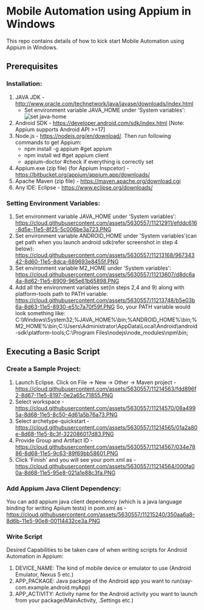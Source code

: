 # Mobile Automation using Appium in Windows
This repo contains details of how to kick start Mobile Automation using Appium in Windows.

## Prerequisites
### Installation:
1. JAVA JDK - http://www.oracle.com/technetwork/java/javase/downloads/index.html
    * Set environment variable JAVA_HOME under 'System variables': ![set java-home](https://cloud.githubusercontent.com/assets/5630557/11212911/efddc616-8d5e-11e5-8f25-5c006be3a723.PNG)
2. Android SDK - https://developer.android.com/sdk/index.html [Note: Appium supports Android API >=17]
3. Node.js - https://nodejs.org/en/download/. Then run following commands to get Appium:
    * npm install -g appium  #get appium
    * npm install wd  #get appium client
    * appium-doctor  #check if everything is correctly set
4. Appium.exe (zip file) (for Appium Inspcetor) - https://bitbucket.org/appium/appium.app/downloads/
5. Apache Maven (zip file) - https://maven.apache.org/download.cgi
6. Any IDE: Eclipse - https://www.eclipse.org/downloads/

### Setting Environment Variables:
1. Set environment variable JAVA_HOME under 'System variables': https://cloud.githubusercontent.com/assets/5630557/11212911/efddc616-8d5e-11e5-8f25-5c006be3a723.PNG
2. Set environment variable ANDROID_HOME under 'System variables'(can get path when you launch android sdk(refer screenshot in step 4 below): https://cloud.githubusercontent.com/assets/5630557/11213168/96734342-8d60-11e5-8dca-689693e8455f.PNG
3. Set environment variable M2_HOME under 'System variables': https://cloud.githubusercontent.com/assets/5630557/11213607/d8dc6a4a-8d62-11e5-8909-965e61b65898.PNG
4. Add all the environment variables set(in steps 2,4 and 9) along with platform-tools path to PATH variable: https://cloud.githubusercontent.com/assets/5630557/11213748/b5e03b6a-8d63-11e5-8930-e51c7a70f59f.PNG
So, your PATH variable would look something like:
C:\Windows\System32;%JAVA_HOME%\bin;%ANDROID_HOME%\bin;%M2_HOME%\bin;C:\Users\Administrator\AppData\Local\Android\android-sdk\platform-tools;C:\Program Files\nodejs\node_modules\npm\bin;

## Executing a Basic Script 
### Create a Sample Project:
1. Launch Eclipse. Click on File -> New -> Other -> Maven project - https://cloud.githubusercontent.com/assets/5630557/11214563/fdd896f2-8d67-11e5-8197-0e2a65c71855.PNG
2. Select workspace - https://cloud.githubusercontent.com/assets/5630557/11214570/08a4995a-8d68-11e5-8c50-4d61a5b76a73.PNG
3. Select archetype-quickstart - https://cloud.githubusercontent.com/assets/5630557/11214565/01a2a80e-8d68-11e5-8c3f-322086017d83.PNG
4. Provide Group and Artifact ID - https://cloud.githubusercontent.com/assets/5630557/11214567/034e7886-8d68-11e5-9c63-89f69bb58601.PNG
5. Click 'Finish' and you will see your pom.xml as - https://cloud.githubusercontent.com/assets/5630557/11214564/000fa00a-8d68-11e5-95e8-021a1e88c3fa.PNG

### Add Appium Java Client Dependency:
You can add appium java client dependency (which is a java language binding for writing Apiium tests) in pom.xml as - https://cloud.githubusercontent.com/assets/5630557/11215240/350aa6a8-8d6b-11e5-90e8-00114432ce3a.PNG

### Write Script
Desired Capabilities to be taken care of when writing scripts for Android Automation in Appium:
1. DEVICE_NAME: The kind of mobile device or emulator to use (Android Emulator, Nexus 5 etc.)
2. APP_PACKAGE: Java package of the Android app you want to run(say- com.example.android.myApp)
3. APP_ACTIVITY: Activity name for the Android activity you want to launch from your package(MainActivity, .Settings etc.)




